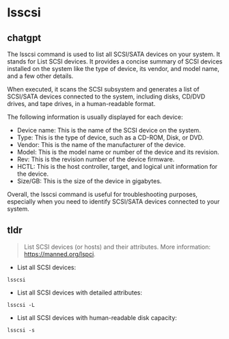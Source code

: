 # lsscsi 
## chatgpt 
The lsscsi command is used to list all SCSI/SATA devices on your system. It stands for List SCSI devices. It provides a concise summary of SCSI devices installed on the system like the type of device, its vendor, and model name, and a few other details.

When executed, it scans the SCSI subsystem and generates a list of SCSI/SATA devices connected to the system, including disks, CD/DVD drives, and tape drives, in a human-readable format.

The following information is usually displayed for each device:

- Device name: This is the name of the SCSI device on the system.
- Type: This is the type of device, such as a CD-ROM, Disk, or DVD.
- Vendor: This is the name of the manufacturer of the device.
- Model: This is the model name or number of the device and its revision.
- Rev: This is the revision number of the device firmware.
- HCTL: This is the host controller, target, and logical unit information for the device.
- Size/GB: This is the size of the device in gigabytes.

Overall, the lsscsi command is useful for troubleshooting purposes, especially when you need to identify SCSI/SATA devices connected to your system. 

## tldr 
 
> List SCSI devices (or hosts) and their attributes.
> More information: <https://manned.org/lspci>.

- List all SCSI devices:

`lsscsi`

- List all SCSI devices with detailed attributes:

`lsscsi -L`

- List all SCSI devices with human-readable disk capacity:

`lsscsi -s`

